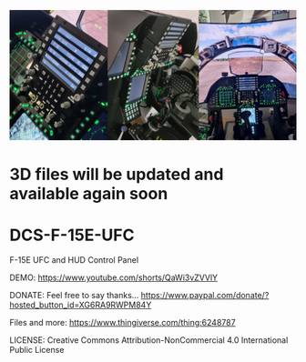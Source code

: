 ![Alt text](F-15E-UFC.png)

# 3D files will be updated and available again soon 

# DCS-F-15E-UFC
F-15E UFC and HUD Control Panel

DEMO: https://www.youtube.com/shorts/QaWi3vZVVlY


DONATE: Feel free to say thanks... https://www.paypal.com/donate/?hosted_button_id=XG6RA9RWPM84Y


Files and more: https://www.thingiverse.com/thing:6248787


LICENSE: Creative Commons Attribution-NonCommercial 4.0 International Public License
